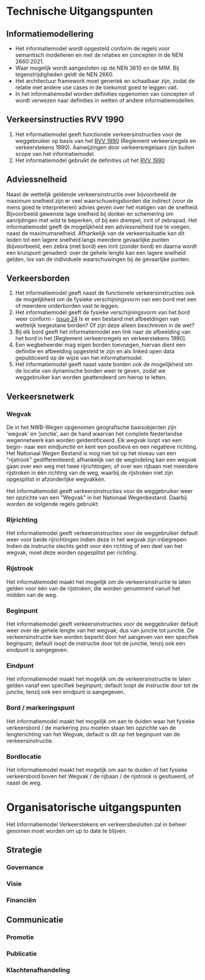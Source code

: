 # Technische Uitgangspunten


## Informatiemodellering

* Het informatiemodel wordt opgesteld conform de regels voor semantisch modelleren en met de relaties en concepten in de NEN 2660:2021.
* Waar mogelijk wordt aangesloten op de NEN 3610 en de MIM. Bij tegenstrijdigheden geldt de NEN 2660.
* Het architectuur framework moet generiek en schaalbaar zijn, zodat de relatie met andere use cases in de toekomst goed te leggen valt. 
* In het informatiemodel worden definities opgenomen van concepten of wordt verwezen naar definities in wetten of andere informatiemodellen.


## Verkeersinstructies RVV 1990
1. Het informatiemodel geeft functionele verkeersinstructies voor de weggebruiker op basis van het [RVV 1990](https://wetten.overheid.nl/BWBR0004825/2021-07-01) (Reglement verkeersregels en verkeerstekens 1990). Aanwijzingen door verkeersregelaars zijn buiten scope van het informatiemodel. 
2. Het informatiemodel gebruikt de definities uit het [RVV 1990](https://wetten.overheid.nl/BWBR0004825/2021-07-01)


## Adviessnelheid
Naast de wettelijk geldende verkeersinstructie over bijvoorbeeld de maximum snelheid zijn er veel waarschuwingsborden die indirect (voor de mens goed te interpreteren) advies geven over het matigen van de snelheid. Bijvoorbeeld gewenste lage snelheid bij donker en schemering om aanrijdingen met wild te beperken, of bij een drempel, inrit of zebrapad. Het informatiemodel geeft de mogelijkheid een adviessnelheid toe te voegen, naast de maximumsnelheid. Afhankelijk van de verkeerssituatie kan dit leiden tot een lagere snelheid langs meerdere gevaarlijke punten (bijvoorbeeld, een zebra (met bord) een inrit (zonder bord) en daarna wordt een kruispunt genaderd: over de gehele lengte kan een lagere snelheid gelden, los van de individuele waarschuwingen bij de gevaarlijke punten.

## Verkeersborden
1. Het informatiemodel geeft naast de functionele verkeersinstructies ook de mogelijkheid om de fysieke verschijningsvorm van een bord met een of meerdere onderborden vast te leggen. 
2. Het informatiemodel geeft de fysieke verschijningsvorm van het bord weer conform - [issue 24](https://github.com/Stichting-CROW/verkeersborden/issues/24) Is er een bestand met afbeeldingen van wettelijk toegestane borden? Of zijn deze alleen beschreven in de wet? 
3. Bij elk bord geeft het informatiemodel een link naar de afbeelding van het bord in het [Reglement verkeersregels en verkeerstekens 1990]. 
4. Een wegbeheerder mag eigen borden toevoegen, hiervan dient een definitie en afbeelding opgesteld te zijn en als linked open data gepubliceerd op de wijze van het informatiemodel.
5. Het informatiemodel geeft naast vaste borden ook de mogelijkheid om de locatie van dynamische borden weer te geven, zodat we weggebruiker kan worden geattendeerd om hierop te letten. 


## Verkeersnetwerk

### Wegvak

De in het NWB-Wegen opgenomen geografische basisobjecten zijn ‘wegvak’ en ‘junctie’, aan de hand waarvan het complete Nederlandse wegennetwerk kan worden geïdentificeerd. Elk wegvak loopt van een begin- naar een eindjunctie en kent een positieve en een negatieve richting. Het Nationaal Wegen Bestand is mog niet tot op het niveau van een "rijstrook" gedifferentieerd; afhankelijk van de wegindeling kan een wegvak gaan over een weg met twee rijrichtingen; of over een rijbaan met meerdere rijstroken in één richting van de weg, waarbij de rijstroken niet zijn opgesplitst in afzonderlijke wegvakken. 

Het informatiemodel geeft verkeersinstructies voor de weggebruiker weer ten opzichte van een "Wegvak" in het Nationaal Wegenbestand. Daarbij worden de volgende regels gebruikt:

### Rijrichting

Het informatiemodel geeft verkeersinstructies voor de weggebruiker default weer voor beide rijrichtingen indien deze in het wegvak zijn inbegrepen. Indien de instructie slechts geldt voor één richting of een deel van het wegvak, moet deze worden opgesplitst per richting.


### Rijstrook
Het informatiemodel maakt het mogelijk om de verkeersinstructie te laten gelden voor één van de rijstroken, die worden genummerd vanuit het midden van de weg. 


### Beginpunt

Het informatiemodel geeft verkeersinstructies voor de weggebruiker default weer over de gehele lengte van het wegvak; dus van junctie tot junctie. De verkeersinstructie kan worden beperkt door het aangeven van een specifiek beginpunt; default loopt de instructie door tot de junctie, tenzij ook een eindpunt is aangegeven. 

### Eindpunt

Het informatiemodel maakt het mogelijk om de verkeersinstructie te laten gelden vanaf een specifiek beginpunt; default loopt de instructie door tot de junctie, tenzij ook een eindpunt is aangegeven. 


### Bord / markeringspunt
Het informatiemodel maakt het mogelijk om aan te duiden waar het fysieke verkeersbord / de markering zou moeten staan ten opzichte van de lengterichting van het Wegvak; default is dit op het beginpunt van de verkeersinstructie. 


### Bordlocatie
Het informatiemodel maakt het mogelijk om aan te duiden of het fysieke verkeersbord boven het Wegvak / de rijbaan / de rijstrook is gesitueerd, of naast de weg.


# Organisatorische uitgangspunten

Het Informatiemodel Verkeerstekens en verkeersbesluiten zal in beheer genomen moet worden om up to date te blijven. 

## Strategie


### Governance


### Visie



### Financiën




## Communicatie


### Promotie



### Publicatie



### Klachtenafhandeling


